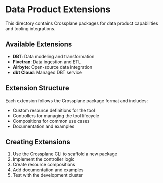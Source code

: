 # Data Product Extensions

This directory contains Crossplane packages for data product capabilities and tooling integrations.

## Available Extensions

- **DBT**: Data modeling and transformation
- **Fivetran**: Data ingestion and ETL
- **Airbyte**: Open-source data integration
- **dbt Cloud**: Managed DBT service

## Extension Structure

Each extension follows the Crossplane package format and includes:
- Custom resource definitions for the tool
- Controllers for managing the tool lifecycle
- Compositions for common use cases
- Documentation and examples

## Creating Extensions

1. Use the Crossplane CLI to scaffold a new package
2. Implement the controller logic
3. Create resource compositions
4. Add documentation and examples
5. Test with the development cluster

